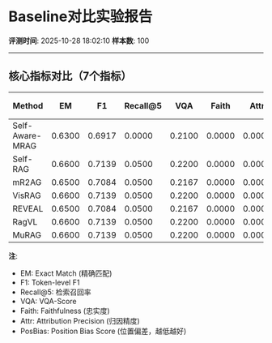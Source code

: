 # Baseline对比实验报告

**评测时间**: 2025-10-28 18:02:10
**样本数**: 100

---

## 核心指标对比（7个指标）

| Method | EM | F1 | Recall@5 | VQA | Faith | Attr | PosBias | 时间(s) |
|--------|----|----|----------|-----|-------|------|---------|--------|
| Self-Aware-MRAG | 0.6300 | 0.6917 | 0.0000 | 0.2100 | 0.0000 | 0.0000 | 0.0000 | 22.64 |
| Self-RAG | 0.6600 | 0.7139 | 0.0500 | 0.2200 | 0.0000 | 0.0000 | 0.0000 | 22.97 |
| mR2AG | 0.6500 | 0.7084 | 0.0500 | 0.2167 | 0.0000 | 0.0000 | 0.0000 | 24.35 |
| VisRAG | 0.6600 | 0.7139 | 0.0500 | 0.2200 | 0.0000 | 0.0000 | 0.0000 | 24.10 |
| REVEAL | 0.6500 | 0.7084 | 0.0500 | 0.2167 | 0.0000 | 0.0000 | 0.0000 | 24.10 |
| RagVL | 0.6600 | 0.7139 | 0.0500 | 0.2200 | 0.0000 | 0.0000 | 0.0000 | 23.99 |
| MuRAG | 0.6600 | 0.7139 | 0.0500 | 0.2200 | 0.0000 | 0.0000 | 0.0000 | 23.97 |

**注**:
- EM: Exact Match (精确匹配)
- F1: Token-level F1
- Recall@5: 检索召回率
- VQA: VQA-Score
- Faith: Faithfulness (忠实度)
- Attr: Attribution Precision (归因精度)
- PosBias: Position Bias Score (位置偏差，越低越好)
